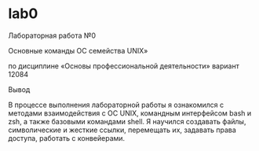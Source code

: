 # lab0
Лабораторная работа №0

Основные команды ОС семейства UNIX»

по дисциплине «Основы профессиональной деятельности»
вариант 12084

Вывод

В процессе выполнения лабораторной работы я ознакомился с методами взаимодействия с OC UNIX, командным интерфейсом bash и zsh, а также базовыми командами shell. Я научился создавать файлы, символические и жесткие ссылки, перемещать их, задавать права доступа, работать с конвейерами. 
